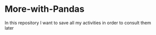 # More-with-Pandas
In this repository I want to save all my activities in order to consult them later
